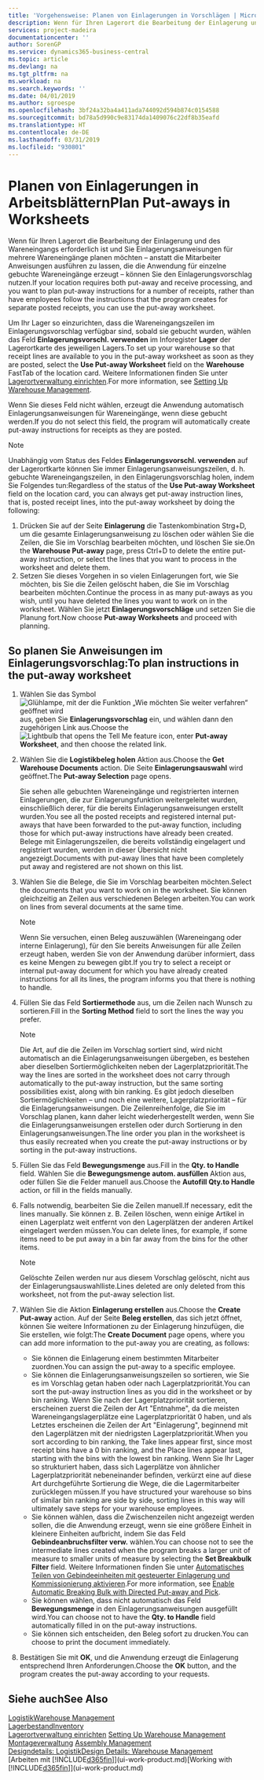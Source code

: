 ```yaml
---
title: 'Vorgehensweise: Planen von Einlagerungen in Vorschlägen | Microsoft Docs'
description: Wenn für Ihren Lagerort die Bearbeitung der Einlagerung und des Wareneingangs erforderlich ist und Sie Einlagerungsanweisungen für mehrere Wareneingänge planen möchten – anstatt die Mitarbeiter Anweisungen ausführen zu lassen, die die Anwendung für einzelne gebuchte Wareneingänge erzeugt – können Sie den Einlagerungsvorschlag nutzen.
services: project-madeira
documentationcenter: ''
author: SorenGP
ms.service: dynamics365-business-central
ms.topic: article
ms.devlang: na
ms.tgt_pltfrm: na
ms.workload: na
ms.search.keywords: ''
ms.date: 04/01/2019
ms.author: sgroespe
ms.openlocfilehash: 3bf24a32ba4a411ada744092d594b874c0154588
ms.sourcegitcommit: bd78a5d990c9e83174da1409076c22df8b35eafd
ms.translationtype: HT
ms.contentlocale: de-DE
ms.lasthandoff: 03/31/2019
ms.locfileid: "930801"
---
```

# <a name="plan-put-aways-in-worksheets"></a><span data-ttu-id="6a790-103">Planen von Einlagerungen in Arbeitsblättern</span><span class="sxs-lookup"><span data-stu-id="6a790-103">Plan Put-aways in Worksheets</span></span>
<span data-ttu-id="6a790-104">Wenn für Ihren Lagerort die Bearbeitung der Einlagerung und des Wareneingangs erforderlich ist und Sie Einlagerungsanweisungen für mehrere Wareneingänge planen möchten – anstatt die Mitarbeiter Anweisungen ausführen zu lassen, die die Anwendung für einzelne gebuchte Wareneingänge erzeugt – können Sie den Einlagerungsvorschlag nutzen.</span><span class="sxs-lookup"><span data-stu-id="6a790-104">If your location requires both put-away and receive processing, and you want to plan put-away instructions for a number of receipts, rather than have employees follow the instructions that the program creates for separate posted receipts, you can use the put-away worksheet.</span></span>  

<span data-ttu-id="6a790-105">Um Ihr Lager so einzurichten, dass die Wareneingangszeilen im Einlagerungsvorschlag verfügbar sind, sobald sie gebucht wurden, wählen das Feld **Einlagerungsvorschl. verwenden** im Inforegister **Lager** der Lagerortkarte des jeweiligen Lagers.</span><span class="sxs-lookup"><span data-stu-id="6a790-105">To set up your warehouse so that receipt lines are available to you in the put-away worksheet as soon as they are posted, select the **Use Put-away Worksheet** field on the **Warehouse** FastTab of the location card.</span></span> <span data-ttu-id="6a790-106">Weitere Informationen finden Sie unter [Lagerortverwaltung einrichten](warehouse-setup-warehouse.md).</span><span class="sxs-lookup"><span data-stu-id="6a790-106">For more information, see [Setting Up Warehouse Management](warehouse-setup-warehouse.md).</span></span>  

<span data-ttu-id="6a790-107">Wenn Sie dieses Feld nicht wählen, erzeugt die Anwendung automatisch Einlagerungsanweisungen für Wareneingänge, wenn diese gebucht werden.</span><span class="sxs-lookup"><span data-stu-id="6a790-107">If you do not select this field, the program will automatically create put-away instructions for receipts as they are posted.</span></span>  

> [!NOTE]  
>  <span data-ttu-id="6a790-108">Unabhängig vom Status des Feldes **Einlagerungsvorschl. verwenden** auf der Lagerortkarte können Sie immer Einlagerungsanweisungszeilen, d. h. gebuchte Wareneingangszeilen, in den Einlagerungsvorschlag holen, indem Sie Folgendes tun:</span><span class="sxs-lookup"><span data-stu-id="6a790-108">Regardless of the status of the **Use Put-away Worksheet** field on the location card, you can always get put-away instruction lines, that is, posted receipt lines, into the put-away worksheet by doing the following:</span></span>  
>   
>  1.  <span data-ttu-id="6a790-109">Drücken Sie auf der Seite **Einlagerung** die Tastenkombination Strg+D, um die gesamte Einlagerungsanweisung zu löschen oder wählen Sie die Zeilen, die Sie im Vorschlag bearbeiten möchten, und löschen Sie sie.</span><span class="sxs-lookup"><span data-stu-id="6a790-109">On the **Warehouse Put-away** page, press Ctrl+D to delete the entire put-away instruction, or select the lines that you want to process in the worksheet and delete them.</span></span>  
> 2.  <span data-ttu-id="6a790-110">Setzen Sie dieses Vorgehen in so vielen Einlagerungen fort, wie Sie möchten, bis Sie die Zeilen gelöscht haben, die Sie im Vorschlag bearbeiten möchten.</span><span class="sxs-lookup"><span data-stu-id="6a790-110">Continue the process in as many put-aways as you wish, until you have deleted the lines you want to work on in the worksheet.</span></span> <span data-ttu-id="6a790-111">Wählen Sie jetzt **Einlagerungsvorschläge** und setzen Sie die Planung fort.</span><span class="sxs-lookup"><span data-stu-id="6a790-111">Now choose **Put-away Worksheets** and proceed with planning.</span></span>  

## <a name="to-plan-instructions-in-the-put-away-worksheet"></a><span data-ttu-id="6a790-112">So planen Sie Anweisungen im Einlagerungsvorschlag:</span><span class="sxs-lookup"><span data-stu-id="6a790-112">To plan instructions in the put-away worksheet</span></span>  
1.  <span data-ttu-id="6a790-113">Wählen Sie das Symbol ![Glühlampe, mit der die Funktion „Wie möchten Sie weiter verfahren“ geöffnet wird](media/ui-search/search_small.png "Wie möchten Sie weiter verfahren?") aus, geben Sie **Einlagerungsvorschlag** ein, und wählen dann den zugehörigen Link aus.</span><span class="sxs-lookup"><span data-stu-id="6a790-113">Choose the ![Lightbulb that opens the Tell Me feature](media/ui-search/search_small.png "Tell me what you want to do") icon, enter **Put-away Worksheet**, and then choose the related link.</span></span>  
2.  <span data-ttu-id="6a790-114">Wählen Sie die **Logistikbeleg holen** Aktion aus.</span><span class="sxs-lookup"><span data-stu-id="6a790-114">Choose the **Get Warehouse Documents** action.</span></span> <span data-ttu-id="6a790-115">Die Seite **Einlagerungsauswahl** wird geöffnet.</span><span class="sxs-lookup"><span data-stu-id="6a790-115">The **Put-away Selection** page opens.</span></span>  

    <span data-ttu-id="6a790-116">Sie sehen alle gebuchten Wareneingänge und registrierten internen Einlagerungen, die zur Einlagerungsfunktion weitergeleitet wurden, einschließlich derer, für die bereits Einlagerungsanweisungen erstellt wurden.</span><span class="sxs-lookup"><span data-stu-id="6a790-116">You see all the posted receipts and registered internal put-aways that have been forwarded to the put-away function, including those for which put-away instructions have already been created.</span></span> <span data-ttu-id="6a790-117">Belege mit Einlagerungszeilen, die bereits vollständig eingelagert und registriert wurden, werden in dieser Übersicht nicht angezeigt.</span><span class="sxs-lookup"><span data-stu-id="6a790-117">Documents with put-away lines that have been completely put away and registered are not shown on this list.</span></span>  

3. <span data-ttu-id="6a790-118">Wählen Sie die Belege, die Sie im Vorschlag bearbeiten möchten.</span><span class="sxs-lookup"><span data-stu-id="6a790-118">Select the documents that you want to work on in the worksheet.</span></span> <span data-ttu-id="6a790-119">Sie können gleichzeitig an Zeilen aus verschiedenen Belegen arbeiten.</span><span class="sxs-lookup"><span data-stu-id="6a790-119">You can work on lines from several documents at the same time.</span></span>  

    > [!NOTE]  
    >  <span data-ttu-id="6a790-120">Wenn Sie versuchen, einen Beleg auszuwählen (Wareneingang oder interne Einlagerung), für den Sie bereits Anweisungen für alle Zeilen erzeugt haben, werden Sie von der Anwendung darüber informiert, dass es keine Mengen zu bewegen gibt.</span><span class="sxs-lookup"><span data-stu-id="6a790-120">If you try to select a receipt or internal put-away document for which you have already created instructions for all its lines, the program informs you that there is nothing to handle.</span></span>  

4. <span data-ttu-id="6a790-121">Füllen Sie das Feld **Sortiermethode** aus, um die Zeilen nach Wunsch zu sortieren.</span><span class="sxs-lookup"><span data-stu-id="6a790-121">Fill in the **Sorting Method** field to sort the lines the way you prefer.</span></span>  

    > [!NOTE]  
    >  <span data-ttu-id="6a790-122">Die Art, auf die die Zeilen im Vorschlag sortiert sind, wird nicht automatisch an die Einlagerungsanweisungen übergeben, es bestehen aber dieselben Sortiermöglichkeiten neben der Lagerplatzpriorität.</span><span class="sxs-lookup"><span data-stu-id="6a790-122">The way the lines are sorted in the worksheet does not carry through automatically to the put-away instruction, but the same sorting possibilities exist, along with bin ranking.</span></span> <span data-ttu-id="6a790-123">Es gibt jedoch dieselben Sortiermöglichkeiten – und noch eine weitere, Lagerplatzpriorität – für die Einlagerungsanweisungen. Die Zeilenreihenfolge, die Sie im Vorschlag planen, kann daher leicht wiederhergestellt werden, wenn Sie die Einlagerungsanweisungen erstellen oder durch Sortierung in den Einlagerungsanweisungen.</span><span class="sxs-lookup"><span data-stu-id="6a790-123">The line order you plan in the worksheet is thus easily recreated when you create the put-away instructions or by sorting in the put-away instructions.</span></span>  

5.  <span data-ttu-id="6a790-124">Füllen Sie das Feld **Bewegungsmenge** aus.</span><span class="sxs-lookup"><span data-stu-id="6a790-124">Fill in the **Qty. to Handle** field.</span></span> <span data-ttu-id="6a790-125">Wählen Sie die **Bewegungsmenge autom. ausfüllen** Aktion aus, oder füllen Sie die Felder manuell aus.</span><span class="sxs-lookup"><span data-stu-id="6a790-125">Choose the **Autofill Qty.to Handle** action, or fill in the fields manually.</span></span>  
6.  <span data-ttu-id="6a790-126">Falls notwendig, bearbeiten Sie die Zeilen manuell.</span><span class="sxs-lookup"><span data-stu-id="6a790-126">If necessary, edit the lines manually.</span></span> <span data-ttu-id="6a790-127">Sie können z. B. Zeilen löschen, wenn einige Artikel in einen Lagerplatz weit entfernt von den Lagerplätzen der anderen Artikel eingelagert werden müssen.</span><span class="sxs-lookup"><span data-stu-id="6a790-127">You can delete lines, for example, if some items need to be put away in a bin far away from the bins for the other items.</span></span>  

    > [!NOTE]  
    >  <span data-ttu-id="6a790-128">Gelöschte Zeilen werden nur aus diesem Vorschlag gelöscht, nicht aus der Einlagerungsauswahlliste.</span><span class="sxs-lookup"><span data-stu-id="6a790-128">Lines deleted are only deleted from this worksheet, not from the put-away selection list.</span></span>  

7.  <span data-ttu-id="6a790-129">Wählen Sie die Aktion **Einlagerung erstellen** aus.</span><span class="sxs-lookup"><span data-stu-id="6a790-129">Choose the **Create Put-away** action.</span></span> <span data-ttu-id="6a790-130">Auf der Seite **Beleg erstellen**, das sich jetzt öffnet, können Sie weitere Informationen zu der Einlagerung hinzufügen, die Sie erstellen, wie folgt:</span><span class="sxs-lookup"><span data-stu-id="6a790-130">The **Create Document** page opens, where you can add more information to the put-away you are creating, as follows:</span></span>  

    -   <span data-ttu-id="6a790-131">Sie können die Einlagerung einem bestimmten Mitarbeiter zuordnen.</span><span class="sxs-lookup"><span data-stu-id="6a790-131">You can assign the put-away to a specific employee.</span></span>  
    -   <span data-ttu-id="6a790-132">Sie können die Einlagerungsanweisungszeilen so sortieren, wie Sie es im Vorschlag getan haben oder nach Lagerplatzpriorität.</span><span class="sxs-lookup"><span data-stu-id="6a790-132">You can sort the put-away instruction lines as you did in the worksheet or by bin ranking.</span></span> <span data-ttu-id="6a790-133">Wenn Sie nach der Lagerplatzpriorität sortieren, erscheinen zuerst die Zeilen der Art "Entnahme", da die meisten Wareneingangslagerplätze eine Lagerplatzpriorität 0 haben, und als Letztes erscheinen die Zeilen der Art "Einlagerung", beginnend mit den Lagerplätzen mit der niedrigsten Lagerplatzpriorität.</span><span class="sxs-lookup"><span data-stu-id="6a790-133">When you sort according to bin ranking, the Take lines appear first, since most receipt bins have a 0 bin ranking, and the Place lines appear last, starting with the bins with the lowest bin ranking.</span></span> <span data-ttu-id="6a790-134">Wenn Sie Ihr Lager so strukturiert haben, dass sich Lagerplätze von ähnlicher Lagerplatzpriorität nebeneinander befinden, verkürzt eine auf diese Art durchgeführte Sortierung die Wege, die die Lagermitarbeiter zurücklegen müssen.</span><span class="sxs-lookup"><span data-stu-id="6a790-134">If you have structured your warehouse so bins of similar bin ranking are side by side, sorting lines in this way will ultimately save steps for your warehouse employees.</span></span>  
    -   <span data-ttu-id="6a790-135">Sie können wählen, dass die Zwischenzeilen nicht angezeigt werden sollen, die die Anwendung erzeugt, wenn sie eine größere Einheit in kleinere Einheiten aufbricht, indem Sie das Feld **Gebindeanbruchsfilter verw.** wählen.</span><span class="sxs-lookup"><span data-stu-id="6a790-135">You can choose not to see the intermediate lines created when the program breaks a larger unit of measure to smaller units of measure by selecting the **Set Breakbulk Filter** field.</span></span> <span data-ttu-id="6a790-136">Weitere Informationen finden Sie unter [Automatisches Teilen von Gebindeeinheiten mit gesteuerter Einlagerung und Kommissionierung aktivieren](warehouse-enable-automatic-breaking-bulk-with-directed-put-away-and-pick.md).</span><span class="sxs-lookup"><span data-stu-id="6a790-136">For more information, see [Enable Automatic Breaking Bulk with Directed Put-away and Pick](warehouse-enable-automatic-breaking-bulk-with-directed-put-away-and-pick.md).</span></span>  
    -   <span data-ttu-id="6a790-137">Sie können wählen, dass nicht automatisch das Feld **Bewegungsmenge** in den Einlagerungsanweisungen ausgefüllt wird.</span><span class="sxs-lookup"><span data-stu-id="6a790-137">You can choose not to have the **Qty. to Handle** field automatically filled in on the put-away instructions.</span></span>  
    -   <span data-ttu-id="6a790-138">Sie können sich entscheiden, den Beleg sofort zu drucken.</span><span class="sxs-lookup"><span data-stu-id="6a790-138">You can choose to print the document immediately.</span></span>  

8.  <span data-ttu-id="6a790-139">Bestätigen Sie mit **OK**, und die Anwendung erzeugt die Einlagerung entsprechend Ihren Anforderungen.</span><span class="sxs-lookup"><span data-stu-id="6a790-139">Choose the **OK** button, and the program creates the put-away according to your requests.</span></span>  

## <a name="see-also"></a><span data-ttu-id="6a790-140">Siehe auch</span><span class="sxs-lookup"><span data-stu-id="6a790-140">See Also</span></span>  
[<span data-ttu-id="6a790-141">Logistik</span><span class="sxs-lookup"><span data-stu-id="6a790-141">Warehouse Management</span></span>](warehouse-manage-warehouse.md)  
[<span data-ttu-id="6a790-142">Lagerbestand</span><span class="sxs-lookup"><span data-stu-id="6a790-142">Inventory</span></span>](inventory-manage-inventory.md)  
<span data-ttu-id="6a790-143">[Lagerortverwaltung einrichten](warehouse-setup-warehouse.md)   </span><span class="sxs-lookup"><span data-stu-id="6a790-143">[Setting Up Warehouse Management](warehouse-setup-warehouse.md)   </span></span>  
<span data-ttu-id="6a790-144">[Montageverwaltung](assembly-assemble-items.md)  </span><span class="sxs-lookup"><span data-stu-id="6a790-144">[Assembly Management](assembly-assemble-items.md)  </span></span>  
[<span data-ttu-id="6a790-145">Designdetails: Logistik</span><span class="sxs-lookup"><span data-stu-id="6a790-145">Design Details: Warehouse Management</span></span>](design-details-warehouse-management.md)  
<span data-ttu-id="6a790-146">[Arbeiten mit [!INCLUDE[d365fin](includes/d365fin_md.md)]](ui-work-product.md)</span><span class="sxs-lookup"><span data-stu-id="6a790-146">[Working with [!INCLUDE[d365fin](includes/d365fin_md.md)]](ui-work-product.md)</span></span>
